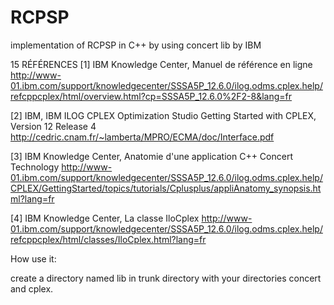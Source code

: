 # RCPSP
implementation of RCPSP in C++ by using concert lib by IBM


15 RÉFÉRENCES
[1] IBM Knowledge Center, Manuel de référence en ligne
http://www-01.ibm.com/support/knowledgecenter/SSSA5P_12.6.0/ilog.odms.cplex.help/refcppcplex/html/overview.html?cp=SSSA5P_12.6.0%2F2-8&lang=fr

[2] IBM, IBM ILOG CPLEX Optimization Studio Getting Started with CPLEX, Version 12 Release 4 http://cedric.cnam.fr/~lamberta/MPRO/ECMA/doc/Interface.pdf

[3] IBM Knowledge Center, Anatomie d'une application C++ Concert Technology
http://www-01.ibm.com/support/knowledgecenter/SSSA5P_12.6.0/ilog.odms.cplex.help/CPLEX/GettingStarted/topics/tutorials/Cplusplus/appliAnatomy_synopsis.html?lang=fr

[4] IBM Knowledge Center, La classe IloCplex
http://www-01.ibm.com/support/knowledgecenter/SSSA5P_12.6.0/ilog.odms.cplex.help/refcppcplex/html/classes/IloCplex.html?lang=fr


How use it:

create a directory named lib in trunk directory with your directories concert and cplex.

